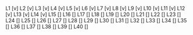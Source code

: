 L1 [v]
L2 [v]
L3 [v]
L4 [v]
L5 [v]
L6 [v]
L7 [v]
L8 [v]
L9 [v]
L10 [v]
L11 [v]
L12 [v]
L13 [v]
L14 [v]
L15 []
L16 []
L17 []
L18 []
L19 []
L20 []
L21 []
L22 []
L23 []
L24 []
L25 []
L26 []
L27 []
L28 []
L29 []
L30 []
L31 []
L32 []
L33 []
L34 []
L35 []
L36 []
L37 []
L38 []
L39 []
L40 []
